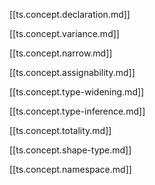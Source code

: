 
[[ts.concept.declaration.md]]


[[ts.concept.variance.md]]



[[ts.concept.narrow.md]]

[[ts.concept.assignability.md]]

[[ts.concept.type-widening.md]]

[[ts.concept.type-inference.md]]

[[ts.concept.totality.md]]

[[ts.concept.shape-type.md]]

[[ts.concept.namespace.md]]